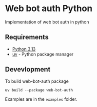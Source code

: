 # Web bot auth Python

Implementation of web bot auth in python

## Requirements

* [Python 3.13](https://www.python.org/downloads/)
* [uv](https://docs.astral.sh/uv/getting-started/installation/) - Python package manager

## Devevlopment

To build web-bot-auth package

```shell
uv build --package web-bot-auth
```

Examples are in the `examples` folder.
